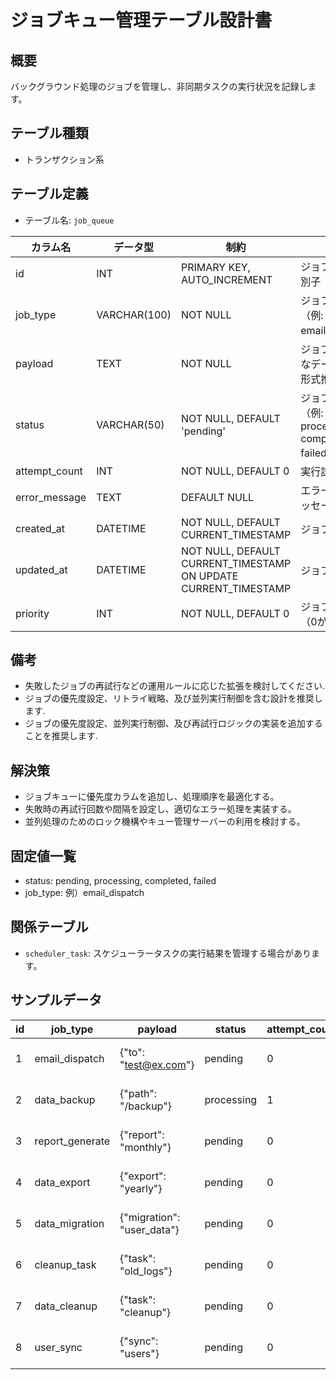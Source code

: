 # ジョブキュー管理テーブル設計書

## 概要
バックグラウンド処理のジョブを管理し、非同期タスクの実行状況を記録します。

## テーブル種類
- トランザクション系

## テーブル定義
- テーブル名: `job_queue`

| カラム名       | データ型      | 制約                                      | 説明                                      |
|----------------|---------------|-------------------------------------------|-------------------------------------------|
| id             | INT           | PRIMARY KEY, AUTO_INCREMENT               | ジョブの一意な識別子                         |
| job_type       | VARCHAR(100)  | NOT NULL                                  | ジョブの種類（例: email_dispatch）         |
| payload        | TEXT          | NOT NULL                                  | ジョブ実行に必要なデータ（JSON形式推奨）      |
| status         | VARCHAR(50)   | NOT NULL, DEFAULT 'pending'               | ジョブの状態（例: pending, processing, completed, failed） |
| attempt_count  | INT           | NOT NULL, DEFAULT 0                       | 実行試行回数                                |
| error_message  | TEXT          | DEFAULT NULL                              | エラー発生時のメッセージ                      |
| created_at     | DATETIME      | NOT NULL, DEFAULT CURRENT_TIMESTAMP       | ジョブ登録日時                              |
| updated_at     | DATETIME      | NOT NULL, DEFAULT CURRENT_TIMESTAMP ON UPDATE CURRENT_TIMESTAMP | ジョブ更新日時    |
| priority       | INT           | NOT NULL, DEFAULT 0                       | ジョブの優先度（0が最も低い）               |

## 備考
- 失敗したジョブの再試行などの運用ルールに応じた拡張を検討してください.
- ジョブの優先度設定、リトライ戦略、及び並列実行制御を含む設計を推奨します.
- ジョブの優先度設定、並列実行制御、及び再試行ロジックの実装を追加することを推奨します.

## 解決策
- ジョブキューに優先度カラムを追加し、処理順序を最適化する。
- 失敗時の再試行回数や間隔を設定し、適切なエラー処理を実装する。
- 並列処理のためのロック機構やキュー管理サーバーの利用を検討する。

## 固定値一覧
- status: pending, processing, completed, failed
- job_type: 例）email_dispatch

## 関係テーブル
- `scheduler_task`: スケジューラータスクの実行結果を管理する場合があります。

## サンプルデータ

| id | job_type         | payload               | status     | attempt_count | error_message | created_at           | updated_at           | priority |
|----|------------------|-----------------------|------------|---------------|---------------|----------------------|----------------------|----------|
| 1  | email_dispatch   | {"to": "test@ex.com"} | pending    | 0             | NULL          | 2023-10-01 00:00:00  | 2023-10-01 00:00:00  | 0        |
| 2  | data_backup      | {"path": "/backup"}   | processing | 1             | NULL          | 2023-11-05 00:00:00  | 2023-11-05 00:00:00  | 1        |
| 3  | report_generate  | {"report": "monthly"} | pending    | 0             | NULL          | 2023-12-01 00:00:00  | 2023-12-01 00:00:00  | 0        |
| 4  | data_export      | {"export": "yearly"}  | pending    | 0             | NULL          | 2023-12-15 00:00:00  | 2023-12-15 00:00:00  | 0        |
| 5  | data_migration   | {"migration": "user_data"} | pending | 0    | NULL          | 2023-12-20 00:00:00  | 2023-12-20 00:00:00  | 0        |
| 6  | cleanup_task     | {"task": "old_logs"}       | pending | 0 | NULL | 2023-12-25 00:00:00  | 2023-12-25 00:00:00  | 0        |
| 7  | data_cleanup    | {"task": "cleanup"}       | pending    | 0             | NULL          | 2023-12-30 00:00:00  | 2023-12-30 00:00:00  | 0        |
| 8  | user_sync       | {"sync": "users"}         | pending    | 0             | NULL          | 2024-01-01 00:00:00  | 2024-01-01 00:00:00  | 0        |
